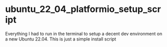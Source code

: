 # ubuntu_22_04_platformio_setup_script
Everything I had to run in the terminal to setup a decent dev environment on a new Ubuntu 22.04. This is just a simple install script

